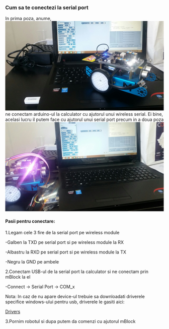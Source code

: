 ### Cum sa te conectezi la serial port

In prima poza, anume,![wireless](wireless_connection.jpg) ne conectam arduino-ul la calculator cu ajutorul unui wireless serial.
Ei bine, acelasi lucru il putem face cu ajutorul unui serial port precum in a doua poza ![serial](serial_port.jpg)
#### Pasii pentru conectare:

1.Legam cele 3 fire de la  serial port pe wireless module

-Galben la TXD pe serial port si pe wireless module la RX

-Albastru la RXD pe serial port si pe wireless module la TX

-Negru la GND pe ambele

2.Conectam USB-ul de la serial port la calculator si ne conectam prin mBlock la el

-Connect -> Serial Port -> COM_x

Nota: In caz de nu apare device-ul trebuie sa downloadati driverele specifice windows-ului pentru usb, driverele le gasiti aici: 

[Drivers](https://www.silabs.com/products/development-tools/software/usb-to-uart-bridge-vcp-drivers)

3.Pornim robotul si dupa putem da comenzi cu ajutorul mBlock

